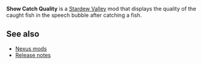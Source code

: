 **Show Catch Quality** is a [Stardew Valley](https://www.stardewvalley.net/) mod that displays the quality of the caught fish in the speech bubble after catching a fish.

## See also

- [Nexus mods](www.nexusmods.com/stardewvalley/mods/3326)
- [Release notes](release-notes.md)